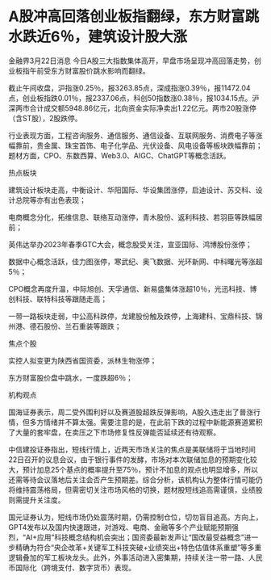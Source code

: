 # A股冲高回落创业板指翻绿，东方财富跳水跌近6％，建筑设计股大涨

金融界3月22日消息 今日A股三大指数集体高开，早盘市场呈现冲高回落走势，创业板指午前受东方财富股价跳水影响而翻绿。

截止午间收盘，沪指涨0.25％，报3263.85点，深成指涨0.39％，报11472.04点，创业板指跌0.01％，报2337.06点，科创50指数涨0.38％，报1034.15点。沪深两市合计成交额5948.86亿元，北向资金实际净卖出1.22亿元。两市20股涨停（含ST股），2股跌停。

行业表现方面，工程咨询服务、通信服务、通信设备、互联网服务、消费电子等涨幅靠前，贵金属、珠宝首饰、电子化学品、光伏设备、风电设备等板块跌幅靠前；题材方面，CPO、东数西算、Web3.0、AIGC、ChatGPT等概念活跃。

热点板块

建筑设计板块走高，中衡设计、华阳国际、华设集团涨停，启迪设计、苏交科、设计总院等亦有出色表现；

电商概念分化，拓维信息、联络互动涨停，青木股份、返利科技、若羽臣等跌幅居前；

英伟达举办2023年春季GTC大会，概念股受关注，宣亚国际、鸿博股份涨停；

数据中心概念活跃，佳力图涨停，寒武纪、奥飞数据、光环新网、中科曙光等涨超5％；

CPO概念再度升温，中际旭创、天孚通信、新易盛集体涨超10％，光迅科技、博创科技、联特科技等跟随走高；

一带一路板块走弱，中公高科跌停，龙建股份触及跌停，上海建科、宝鼎科技、锦州港、德石股份、兰石重装等跟跌；

焦点个股

实控人拟变更为陕西省国资委，派林生物涨停；

东方财富股价盘中跳水，一度跌超6％；

机构观点

国海证券表示，周二受外围利好以及赛道股超跌反弹影响，A股久违走出了普涨行情，但多方情绪并不算太强。需要注意的是，在此前下跌的过程中新能源赛道累积了大量的套牢盘，在卖压之下市场修复性反弹能否延续还有待观察。

中信建投证券指出，短线行情上，近两天市场关注的焦点是美联储将于当地时间22日召开的议息会议，由于银行事件的发酵，市场对本次联储加息的预期变化较大，预计加息25个基点的概率提升至75％，预计不加息的观点也明显增多，所以还需等待会议落地后关注会否产生预期差。综合分析，该机构认为整体行情可能仍将维持震荡格局，但需密切关注市场风格的切换，题材股短线追高需谨慎，业绩股则需提升关注度。

国元证券认为，短线市场仍处震荡时期，仍需控制仓位，切勿盲目追高。方向上，GPT4发布以及国内快速跟进，对游戏、电商、金融等多个产业赋能预期强烈，“AI+应用”科技概念结构机会突出；国资委最新发声让“国改最受益概念”进一步精确为符合“央企改革+关键军工科技突破+业绩突出+特色估值体系重塑”等多重逻辑叠加的军工板块龙头。此外，外事活动进入密集期，持续关注一带一路、人民币国际化（跨境支付、数字货币）表现。

